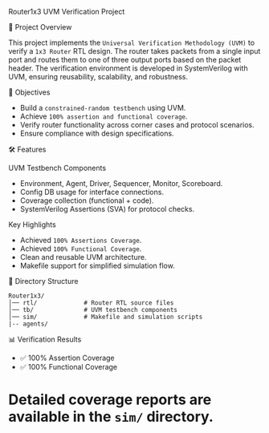 Router1x3 UVM Verification Project

📌 Project Overview

This project implements the `Universal Verification Methodology (UVM)` to verify a `1x3 Router` RTL design.
The router takes packets from a single input port and routes them to one of three output ports based on the packet header. The verification environment is developed in SystemVerilog with UVM, ensuring reusability, scalability, and robustness.

🎯 Objectives

* Build a `constrained-random testbench` using UVM.
* Achieve `100% assertion and functional coverage`.
* Verify router functionality across corner cases and protocol scenarios.
* Ensure compliance with design specifications.

🛠️ Features

UVM Testbench Components

  * Environment, Agent, Driver, Sequencer, Monitor, Scoreboard.
  * Config DB usage for interface connections.
  * Coverage collection (functional + code).
  * SystemVerilog Assertions (SVA) for protocol checks.

Key Highlights

  * Achieved `100% Assertions Coverage`.
  * Achieved `100% Functional Coverage`.
  * Clean and reusable UVM architecture.
  * Makefile support for simplified simulation flow.

📂 Directory Structure

```
Router1x3/
│── rtl/             # Router RTL source files
│── tb/              # UVM testbench components
│── sim/             # Makefile and simulation scripts
|-- agents/
```


📊 Verification Results

* ✅ 100% Assertion Coverage
* ✅ 100% Functional Coverage
# Detailed coverage reports are available in the `sim/` directory.

